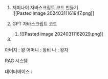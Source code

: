 

1. 제미나이 자바스크립트 코드 만들기  
   ![[Pasted image 20240311161947.png]]

2. GPT 자바스크립트 코드
	1. ![[Pasted image 20240311162029.png]]


3.

아버지 : 왕
어머니 : 왕비
나 : 왕자

RAG 시스템 

데이터베이스 : 
